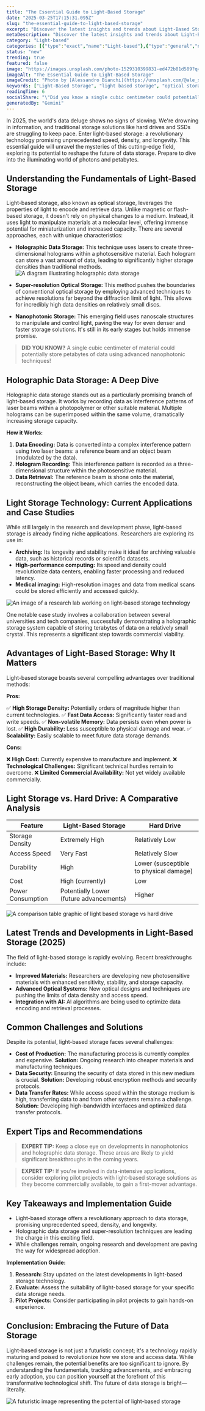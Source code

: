 ```yaml
---
title: "The Essential Guide to Light-Based Storage"
date: "2025-03-25T17:15:31.095Z"
slug: "the-essential-guide-to-light-based-storage"
excerpt: "Discover the latest insights and trends about Light-Based Storage. This comprehensive guide covers everything you need to know about Light-Based Storage in 2025."
metaDescription: "Discover the latest insights and trends about Light-Based Storage. This comprehensive guide covers everything you need to know about Light-Based Storage in..."
category: "Light-based"
categories: [{"type":"exact","name":"Light-based"},{"type":"general","name":"Data Storage"},{"type":"medium","name":"Optical Engineering"},{"type":"specific","name":"Holographic Memory"},{"type":"niche","name":"3D Optical Data Storage"}]
status: "new"
trending: true
featured: false
image: "https://images.unsplash.com/photo-1529310399831-ed472b81d589?q=85&w=1200&fit=max&fm=webp&auto=compress"
imageAlt: "The Essential Guide to Light-Based Storage"
imageCredit: "Photo by [Alessandro Bianchi](https://unsplash.com/@ale_s_bianchi) on Unsplash"
keywords: ["Light-Based Storage", "light based storage", "optical storage", "holographic data storage", "future of data storage", "light storage technology", "best light storage solutions", "how does light storage work?", "advantages of light based storage", "light storage vs hard drive"]
readingTime: 6
socialShare: "\"Did you know a single cubic centimeter could potentially store petabytes of data using light-based storage? The future of data is brighter than you think!\""
generatedBy: "Gemini"
---
```




In 2025, the world's data deluge shows no signs of slowing.  We're drowning in information, and traditional storage solutions like hard drives and SSDs are struggling to keep pace.  Enter light-based storage: a revolutionary technology promising unprecedented speed, density, and longevity. This essential guide will unravel the mysteries of this cutting-edge field, exploring its potential to reshape the future of data storage.  Prepare to dive into the illuminating world of photons and petabytes.

## Understanding the Fundamentals of Light-Based Storage

Light-based storage, also known as optical storage, leverages the properties of light to encode and retrieve data. Unlike magnetic or flash-based storage, it doesn't rely on physical changes to a medium. Instead, it uses light to manipulate materials at a molecular level, offering immense potential for miniaturization and increased capacity.  There are several approaches, each with unique characteristics:

* **Holographic Data Storage:** This technique uses lasers to create three-dimensional holograms within a photosensitive material.  Each hologram can store a vast amount of data, leading to significantly higher storage densities than traditional methods. ![A diagram illustrating holographic data storage](https://images.unsplash.com/photo-1529310399831-ed472b81d589?q=85&w=1200&fit=max&fm=webp&auto=compress)

* **Super-resolution Optical Storage:** This method pushes the boundaries of conventional optical storage by employing advanced techniques to achieve resolutions far beyond the diffraction limit of light. This allows for incredibly high data densities on relatively small discs.

* **Nanophotonic Storage:**  This emerging field uses nanoscale structures to manipulate and control light, paving the way for even denser and faster storage solutions.  It's still in its early stages but holds immense promise.

> **DID YOU KNOW?**  A single cubic centimeter of material could potentially store petabytes of data using advanced nanophotonic techniques!

## Holographic Data Storage: A Deep Dive

Holographic data storage stands out as a particularly promising branch of light-based storage. It works by recording data as interference patterns of laser beams within a photopolymer or other suitable material.  Multiple holograms can be superimposed within the same volume, dramatically increasing storage capacity.

**How it Works:**

1. **Data Encoding:** Data is converted into a complex interference pattern using two laser beams: a reference beam and an object beam (modulated by the data).
2. **Hologram Recording:** This interference pattern is recorded as a three-dimensional structure within the photosensitive material.
3. **Data Retrieval:** The reference beam is shone onto the material, reconstructing the object beam, which carries the encoded data.

## Light Storage Technology: Current Applications and Case Studies

While still largely in the research and development phase, light-based storage is already finding niche applications.  Researchers are exploring its use in:

* **Archiving:**  Its longevity and stability make it ideal for archiving valuable data, such as historical records or scientific datasets.
* **High-performance computing:**  Its speed and density could revolutionize data centers, enabling faster processing and reduced latency.
* **Medical imaging:**  High-resolution images and data from medical scans could be stored efficiently and accessed quickly.

![An image of a research lab working on light-based storage technology](https://images.unsplash.com/photo-1476900164809-ff19b8ae5968?q=85&w=1200&fit=max&fm=webp&auto=compress)

One notable case study involves a collaboration between several universities and tech companies, successfully demonstrating a holographic storage system capable of storing terabytes of data on a relatively small crystal.  This represents a significant step towards commercial viability.

## Advantages of Light-Based Storage: Why It Matters

Light-based storage boasts several compelling advantages over traditional methods:

**Pros:**

✅ **High Storage Density:**  Potentially orders of magnitude higher than current technologies.
✅ **Fast Data Access:**  Significantly faster read and write speeds.
✅ **Non-volatile Memory:** Data persists even when power is lost.
✅ **High Durability:** Less susceptible to physical damage and wear.
✅ **Scalability:**  Easily scalable to meet future data storage demands.

**Cons:**

❌ **High Cost:** Currently expensive to manufacture and implement.
❌ **Technological Challenges:**  Significant technical hurdles remain to overcome.
❌ **Limited Commercial Availability:**  Not yet widely available commercially.

## Light Storage vs. Hard Drive: A Comparative Analysis

| Feature          | Light-Based Storage                       | Hard Drive                               |
|-----------------|-------------------------------------------|------------------------------------------|
| Storage Density  | Extremely High                             | Relatively Low                           |
| Access Speed     | Very Fast                                 | Relatively Slow                          |
| Durability       | High                                      | Lower (susceptible to physical damage) |
| Cost             | High (currently)                          | Low                                      |
| Power Consumption | Potentially Lower (future advancements) | Higher                                   |

![A comparison table graphic of light based storage vs hard drive](https://images.unsplash.com/photo-1573655349936-de6bed86f839?q=85&w=1200&fit=max&fm=webp&auto=compress)

## Latest Trends and Developments in Light-Based Storage (2025)

The field of light-based storage is rapidly evolving.  Recent breakthroughs include:

* **Improved Materials:** Researchers are developing new photosensitive materials with enhanced sensitivity, stability, and storage capacity.
* **Advanced Optical Systems:**  New optical designs and techniques are pushing the limits of data density and access speed.
* **Integration with AI:**  AI algorithms are being used to optimize data encoding and retrieval processes.

## Common Challenges and Solutions

Despite its potential, light-based storage faces several challenges:

* **Cost of Production:**  The manufacturing process is currently complex and expensive.  **Solution:**  Ongoing research into cheaper materials and manufacturing techniques.
* **Data Security:**  Ensuring the security of data stored in this new medium is crucial.  **Solution:**  Developing robust encryption methods and security protocols.
* **Data Transfer Rates:** While access speed within the storage medium is high, transferring data to and from other systems remains a challenge. **Solution:**  Developing high-bandwidth interfaces and optimized data transfer protocols.

## Expert Tips and Recommendations

> **EXPERT TIP:** Keep a close eye on developments in nanophotonics and holographic data storage. These areas are likely to yield significant breakthroughs in the coming years.

> **EXPERT TIP:**  If you're involved in data-intensive applications, consider exploring pilot projects with light-based storage solutions as they become commercially available, to gain a first-mover advantage.

## Key Takeaways and Implementation Guide

* Light-based storage offers a revolutionary approach to data storage, promising unprecedented speed, density, and longevity.
* Holographic data storage and super-resolution techniques are leading the charge in this exciting field.
* While challenges remain, ongoing research and development are paving the way for widespread adoption.

**Implementation Guide:**

1. **Research:** Stay updated on the latest developments in light-based storage technology.
2. **Evaluate:** Assess the suitability of light-based storage for your specific data storage needs.
3. **Pilot Projects:**  Consider participating in pilot projects to gain hands-on experience.

## Conclusion: Embracing the Future of Data Storage

Light-based storage is not just a futuristic concept; it's a technology rapidly maturing and poised to revolutionize how we store and access data.  While challenges remain, the potential benefits are too significant to ignore. By understanding the fundamentals, tracking advancements, and embracing early adoption, you can position yourself at the forefront of this transformative technological shift.  The future of data storage is bright—literally.

![A futuristic image representing the potential of light-based storage](https://images.unsplash.com/photo-1455058683937-c45857082982?q=85&w=1200&fit=max&fm=webp&auto=compress)

